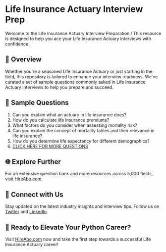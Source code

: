# Life Insurance Actuary Interview Prep

Welcome to the Life Insurance Actuary Interview Preparation ! This resource is designed to help you ace your Life Insurance Actuary interviews with confidence.

## 🚀 Overview

Whether you're a seasoned Life Insurance Actuary or just starting in the field, this repository is tailored to enhance your interview readiness. We've curated a set of sample questions commonly asked in Life Insurance Actuary interviews to help you prepare and succeed.

## 📝 Sample Questions

1. Can you explain what an actuary in life insurance does?
2. How do you calculate life insurance premiums?
3. What factors do you consider when assessing mortality risk?
4. Can you explain the concept of mortality tables and their relevance in life insurance?
5. How do you determine life expectancy for different demographics?
6. [CLICK HERE FOR MORE QUESTIONS](https://hireabo.com/job/19_2_7/Life%20Insurance%20Actuary)

## 🌐 Explore Further

For an extensive question bank and more resources across 5,000 fields, visit [HireAbo.com](https://www.hireabo.com).

## 📱 Connect with Us

Stay updated on the latest industry insights and interview tips. Follow us on [Twitter](https://twitter.com/hireabo) and [LinkedIn](https://www.linkedin.com/in/hire-abo-3609972a8/).

## 🚀 Ready to Elevate Your Python Career?

Visit [HireAbo.com](https://www.hireabo.com) now and take the first step towards a successful Life Insurance Actuary career!